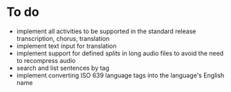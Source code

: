 # To do

* implement all activities to be supported in the standard release transcription, chorus, translation
* implement text input for translation
* implement support for defined *splits* in long audio files to avoid the need to recompress audio
* search and list sentences by tag
* implement converting ISO 639 language tags into the language's English name
